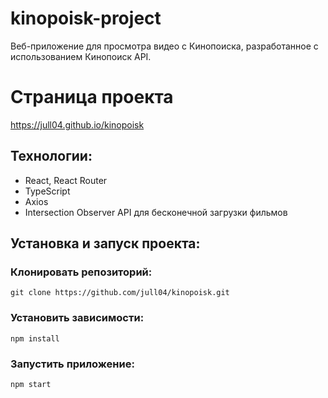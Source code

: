 # kinopoisk-project

Веб-приложение для просмотра видео с Кинопоиска, разработанное с использованием Кинопоиск API. 

# Страница проекта
https://jull04.github.io/kinopoisk

## Технологии:

* React, React Router 
* TypeScript
* Axios
* Intersection Observer API для бесконечной загрузки фильмов


## Установка и запуск проекта:


### Клонировать репозиторий:

```
git clone https://github.com/jull04/kinopoisk.git
```


### Установить зависимости:

```
npm install
```

### Запустить приложение:

```
npm start
```